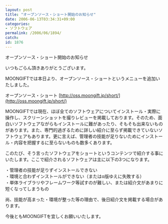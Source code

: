 ```yaml
---
layout: post
title: "オープンソース・ショート開始のお知らせ"
date: 2006-06-13T03:34:31+09:00
categories:
- ソフトウェア
permalink: /2006/06/1894/
catch: 
id: 1876
---
```

オープンソース・ショート開始のお知らせ  
<!--more-->  
いつもごらん頂きありがとうございます。  
  
MOONGIFTでは本日より、オープンソース・ショートというメニューを追加いたしました。  
  
オープンソース・ショート [http://oss.moongift.jp/short/](http://oss.moongift.jp/short/)  
  
MOONGIFTでは現在、ほぼ全てのソフトウェアについてインストール・実際に操作し、スクリーンショットを撮りレビューを掲載しております。そのため、面白いソフトウェアながらもインストールに難があったり、そもそも出来ないものがあります。また、専門的過ぎるために詳しい紹介に至らず掲載できていないソフトウェアもあります。更に言えば、管理者の技能が足りないためにインストール・内容を把握するに至らないものも数多くあります。  
  
このたび、そう言ったソフトウェアをショートというコンテンツで紹介する事にいたします。ここで紹介されるソフトウェアは主に以下の3つになります。  
  
・管理者の技能が足りずインストールできない  
・環境と合わずインストールができない（またはα版ゆえに失敗する）  
・単体ライブラリやフレームワーク等試すのが難しい、または紹介文があまりに短くなってしまうもの  
  
尚、技能が高まった・環境が整った等の理由で、後日紹介文を掲載する場合があります。  
  
今後ともMOONGIFTを宜しくお願いいたします。

